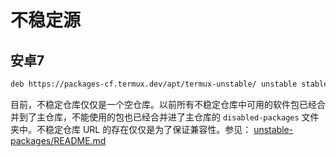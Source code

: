 # 不稳定源

## 安卓7

```bash
deb https://packages-cf.termux.dev/apt/termux-unstable/ unstable stable
```

目前，不稳定仓库仅仅是一个空仓库。以前所有不稳定仓库中可用的软件包已经合并到了主仓库，不能使用的包也已经合并进了主仓库的 `disabled-packages` 文件夹中。不稳定仓库 URL 的存在仅仅是为了保证兼容性。参见：
[unstable-packages/README.md](https://gitlab.com/termux-mirror/unstable-packages/-/blob/master/README.md)  
